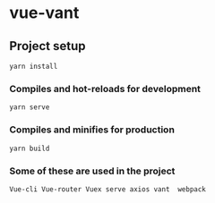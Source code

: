 # vue-vant

## Project setup
```
yarn install
```

### Compiles and hot-reloads for development
```
yarn serve
```

### Compiles and minifies for production
```
yarn build
```

### Some of these are used in the project
```
Vue-cli Vue-router Vuex serve axios vant  webpack
```